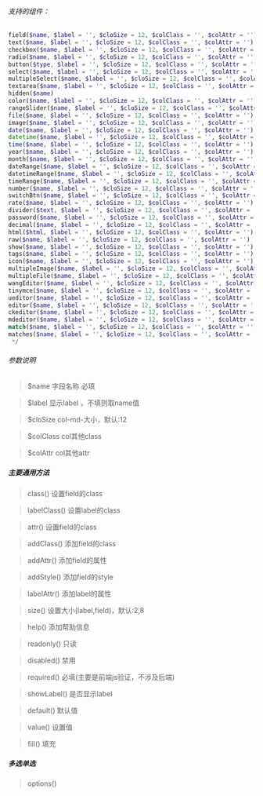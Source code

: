 ###### 支持的组件：
```php
field($name, $label = '', $cloSize = 12, $colClass = '', $colAttr = '')
text($name, $label = '', $cloSize = 12, $colClass = '', $colAttr = '')
checkbox($name, $label = '', $cloSize = 12, $colClass = '', $colAttr = '')
radio($name, $label = '', $cloSize = 12, $colClass = '', $colAttr = '')
button($type, $label = '', $cloSize = 12, $colClass = '', $colAttr = '')
select($name, $label = '', $cloSize = 12, $colClass = '', $colAttr = '')
multipleSelect($name, $label = '', $cloSize = 12, $colClass = '', $colAttr = '')
textarea($name, $label = '', $cloSize = 12, $colClass = '', $colAttr = '')
hidden($name)
color($name, $label = '', $cloSize = 12, $colClass = '', $colAttr = '')
rangeSlider($name, $label = '', $cloSize = 12, $colClass = '', $colAttr = '')
file($name, $label = '', $cloSize = 12, $colClass = '', $colAttr = '')
image($name, $label = '', $cloSize = 12, $colClass = '', $colAttr = '')
date($name, $label = '', $cloSize = 12, $colClass = '', $colAttr = '')
datetime($name, $label = '', $cloSize = 12, $colClass = '', $colAttr = '')
time($name, $label = '', $cloSize = 12, $colClass = '', $colAttr = '')
year($name, $label = '', $cloSize = 12, $colClass = '', $colAttr = '')
month($name, $label = '', $cloSize = 12, $colClass = '', $colAttr = '')
dateRange($name, $label = '', $cloSize = 12, $colClass = '', $colAttr = '')
datetimeRange($name, $label = '', $cloSize = 12, $colClass = '', $colAttr = '')
timeRange($name, $label = '', $cloSize = 12, $colClass = '', $colAttr = '')
number($name, $label = '', $cloSize = 12, $colClass = '', $colAttr = '')
switchBtn($name, $label = '', $cloSize = 12, $colClass = '', $colAttr = '')
rate($name, $label = '', $cloSize = 12, $colClass = '', $colAttr = '')
divider($text, $label = '', $cloSize = 12, $colClass = '', $colAttr = '')
password($name, $label = '', $cloSize = 12, $colClass = '', $colAttr = '')
decimal($name, $label = '', $cloSize = 12, $colClass = '', $colAttr = '')
html($html, $label = '', $cloSize = 12, $colClass = '', $colAttr = '')
raw($name, $label = '', $cloSize = 12, $colClass = '', $colAttr = '')
show($name, $label = '', $cloSize = 12, $colClass = '', $colAttr = '')
tags($name, $label = '', $cloSize = 12, $colClass = '', $colAttr = '')
icon($name, $label = '', $cloSize = 12, $colClass = '', $colAttr = '')
multipleImage($name, $label = '', $cloSize = 12, $colClass = '', $colAttr = '')
multipleFile($name, $label = '', $cloSize = 12, $colClass = '', $colAttr = '')
wangEditor($name, $label = '', $cloSize = 12, $colClass = '', $colAttr = '')
tinymce($name, $label = '', $cloSize = 12, $colClass = '', $colAttr = '')
ueditor($name, $label = '', $cloSize = 12, $colClass = '', $colAttr = '')
editor($name, $label = '', $cloSize = 12, $colClass = '', $colAttr = '')
ckeditor($name, $label = '', $cloSize = 12, $colClass = '', $colAttr = '')
mdeditor($name, $label = '', $cloSize = 12, $colClass = '', $colAttr = '')
match($name, $label = '', $cloSize = 12, $colClass = '', $colAttr = '')
matches($name, $label = '', $cloSize = 12, $colClass = '', $colAttr = '')
 */
```
###### 参数说明

>$name 字段名称 必填

>$label     显示label ，不填则取name值

>$cloSize   col-md-大小，默认:12

>$colClass  col其他class

>$colAttr   col其他attr

##### 主要通用方法

>class()      设置field的class 

>labelClass() 设置label的class 

>attr()       设置field的class 

>addClass()   添加field的class

>addAttr()    添加field的属性

>addStyle()   添加field的style

>labelAttr()  添加label的属性

>size()       设置大小(label,field)，默认:2,8

>help()       添加帮助信息

>readonly()   只读

>disabled()   禁用

>required()   必填(主要是前端js验证，不涉及后端)

>showLabel()  是否显示label

>default()    默认值

>value()      设置值

>fill()       填充

##### 多选单选

>options()
